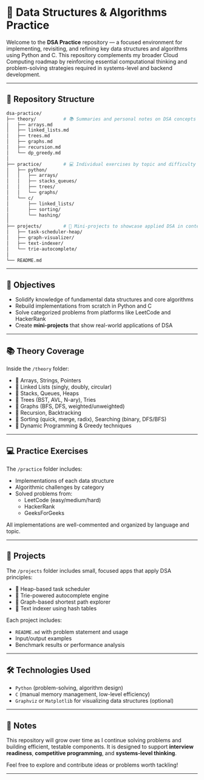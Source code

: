 
# 🧮 Data Structures & Algorithms Practice

Welcome to the **DSA Practice** repository — a focused environment for implementing, revisiting, and refining key data structures and algorithms using Python and C. This repository complements my broader Cloud Computing roadmap by reinforcing essential computational thinking and problem-solving strategies required in systems-level and backend development.

---

## 📁 Repository Structure

```bash
dsa-practice/
├── theory/          # 📚 Summaries and personal notes on DSA concepts
│   ├── arrays.md
│   ├── linked_lists.md
│   ├── trees.md
│   ├── graphs.md
│   ├── recursion.md
│   └── dp_greedy.md
│
├── practice/        # 💻 Individual exercises by topic and difficulty
│   ├── python/
│   │   ├── arrays/
│   │   ├── stacks_queues/
│   │   ├── trees/
│   │   └── graphs/
│   └── c/
│       ├── linked_lists/
│       ├── sorting/
│       └── hashing/
│
├── projects/        # 🚧 Mini-projects to showcase applied DSA in context
│   ├── task-scheduler-heap/
│   ├── graph-visualizer/
│   ├── text-indexer/
│   └── trie-autocomplete/
│
└── README.md
```

---

## 🎯 Objectives

- Solidify knowledge of fundamental data structures and core algorithms
- Rebuild implementations from scratch in Python and C
- Solve categorized problems from platforms like LeetCode and HackerRank
- Create **mini-projects** that show real-world applications of DSA

---

## 📚 Theory Coverage

Inside the `/theory` folder:
- 🔹 Arrays, Strings, Pointers
- 🔹 Linked Lists (singly, doubly, circular)
- 🔹 Stacks, Queues, Heaps
- 🔹 Trees (BST, AVL, N-ary), Tries
- 🔹 Graphs (BFS, DFS, weighted/unweighted)
- 🔹 Recursion, Backtracking
- 🔹 Sorting (quick, merge, radix), Searching (binary, DFS/BFS)
- 🔹 Dynamic Programming & Greedy techniques

---

## 💻 Practice Exercises

The `/practice` folder includes:
- Implementations of each data structure
- Algorithmic challenges by category
- Solved problems from:
  - LeetCode (easy/medium/hard)
  - HackerRank
  - GeeksForGeeks

All implementations are well-commented and organized by language and topic.

---

## 🚀 Projects

The `/projects` folder includes small, focused apps that apply DSA principles:
- 📌 Heap-based task scheduler
- 📌 Trie-powered autocomplete engine
- 📌 Graph-based shortest path explorer
- 📌 Text indexer using hash tables

Each project includes:
- `README.md` with problem statement and usage
- Input/output examples
- Benchmark results or performance analysis

---

## 🛠️ Technologies Used

- `Python` (problem-solving, algorithm design)
- `C` (manual memory management, low-level efficiency)
- `Graphviz` or `Matplotlib` for visualizing data structures (optional)

---

## 📎 Notes

This repository will grow over time as I continue solving problems and building efficient, testable components. It is designed to support **interview readiness**, **competitive programming**, and **systems-level thinking**.

Feel free to explore and contribute ideas or problems worth tackling!

---
